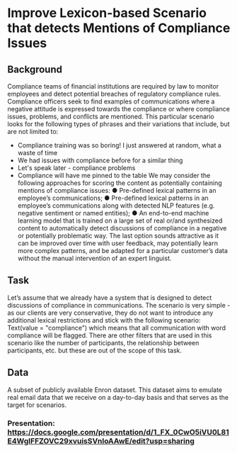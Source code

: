 # Improve Lexicon-based Scenario that detects Mentions of Compliance Issues


## Background

Compliance teams of financial institutions are required by law to monitor employees and detect potential breaches of regulatory compliance rules. Compliance officers seek to find examples of communications where a negative attitude is expressed towards the compliance or where compliance issues, problems, and conflicts are mentioned. This particular scenario looks for the following types of phrases and their variations that include, but are not limited to:
- Compliance training was so boring! I just answered at random, what a waste of time
- We had issues with compliance before for a similar thing
- Let's speak later - compliance problems
- Compliance will have me pinned to the table
We may consider the following approaches for scoring the content as potentially containing mentions of compliance issues:
● Pre-defined lexical patterns in an employee’s communications;
● Pre-defined lexical patterns in an employee’s communications along with detected NLP features (e.g. negative sentiment or named entities);
● An end-to-end machine learning model that is trained on a large set of real or/and synthesized content to automatically detect discussions of compliance in a negative or potentially problematic way. The last option sounds attractive as it can be improved over time with user feedback, may potentially learn more complex patterns, and be adapted for a particular customer’s data without the manual intervention of an expert linguist.

## Task

Let’s assume that we already have a system that is designed to detect discussions of compliance in communications. The scenario is very simple - as our clients are very conservative, they do not want to introduce any additional lexical restrictions and stick with the following scenario:
Text(value = "compliance")
which means that all communication with word compliance will be flagged. There are other filters that are used in this scenario like the number of participants, the relationship between participants, etc. but these are out of the scope of this task.

## Data

A subset of publicly available Enron dataset. This dataset aims to emulate real email data that we receive on a day-to-day basis and that serves as the target for scenarios.

### Presentation: https://docs.google.com/presentation/d/1_FX_0CwO5iVU0L81E4WgIFFZOVC29xvuisSVnloAAwE/edit?usp=sharing
